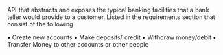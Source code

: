 <p>API that abstracts and exposes the typical banking facilities that a bank teller would provide to a customer. Listed in the requirements section that consist of the following<p>

•	Create new accounts
•	Make deposits/ credit
•	Withdraw money/debit
•	Transfer Money to other accounts or other people

